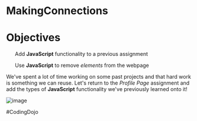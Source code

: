 # MakingConnections

<h1>Objectives</h1>

<ul>Add <b>JavaScript</b> functionality to a previous assignment</ul>
<ul>Use <b>JavaScript</b> to remove <i>elements</i> from the webpage</ul>

We've spent a lot of time working on some past projects and that hard work is something we can reuse. Let's return to the <i>Profile Page</i> assignment and add the types of <b>JavaScript</b> functionality we've previously learned onto it!

![image](https://user-images.githubusercontent.com/124546382/231755498-4a46ec2e-59af-4ab4-b02e-7a6e70f9d3e0.png)

#CodingDojo
